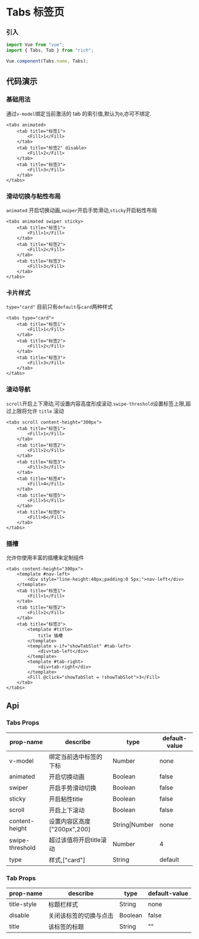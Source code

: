 # Tabs 标签页

### 引入

```js
import Vue from "vue";
import { Tabs, Tab } from "rich";

Vue.component(Tabs.name, Tabs);
```

## 代码演示

### 基础用法

通过`v-model`绑定当前激活的 tab 的索引值,默认为`0`,亦可不绑定.

```vue
<tabs animated>
	<tab title="标签1">
		<Fill>1</Fill>
	</tab>
	<tab title="标签2" disable>
		<Fill>2</Fill>
	</tab>
	<tab title="标签3">
		<Fill>3</Fill>
	</tab>
</tabs>
```

### 滑动切换与粘性布局

`animated` 开启切换动画,`swiper`开启手势滑动,`sticky`开启粘性布局

```vue
<tabs animated swiper sticky>
	<tab title="标签1">
		<Fill>1</Fill>
	</tab>
	<tab title="标签2">
		<Fill>2</Fill>
	</tab>
	<tab title="标签3">
		<Fill>3</Fill>
	</tab>
</tabs>
```

### 卡片样式

`type="card"` 目前只有`default`与`card`两种样式

```vue
<tabs type="card">
	<tab title="标签1">
		<Fill>1</Fill>
	</tab>
	<tab title="标签2">
		<Fill>2</Fill>
	</tab>
	<tab title="标签3">
		<Fill>3</Fill>
	</tab>
</tabs>
```

### 滚动导航

`scroll`开启上下滑动,可设置内容高度形成滚动.`swipe-threshold`设置标签上限,超过上限将允许 `title` 滚动

```vue
<tabs scroll content-height="300px">
	<tab title="标签1">
		<Fill>1</Fill>
	</tab>
	<tab title="标签2">
		<Fill>2</Fill>
	</tab>
	<tab title="标签3">
		<Fill>3</Fill>
	</tab>
	<tab title="标签4">
		<Fill>4</Fill>
	</tab>
	<tab title="标签5">
		<Fill>5</Fill>
	</tab>
	<tab title="标签6">
		<Fill>6</Fill>
	</tab>
</tabs>
```

### 插槽

允许你使用丰富的插槽来定制组件

```vue
<tabs content-height="300px">
	<template #nav-left>
		<div style="line-height:40px;padding:0 5px;">nav-left</div>
	</template>
	<tab title="标签1">
		<Fill>1</Fill>
	</tab>
	<tab title="标签2">
		<Fill>2</Fill>
	</tab>
	<tab title="标签3">
        <template #title>
			title 插槽
        </template>
		<template v-if="showTabSlot" #tab-left>
			<div>tab-left</div>
		</template>
		<template #tab-right>
			<div>tab-right</div>
		</template>
		<Fill @click="showTabSlot = !showTabSlot">3</Fill>
	</tab>
</tabs>
```

## Api

### Tabs Props

| prop-name       | describe                     | type           | default-value |
| --------------- | ---------------------------- | -------------- | ------------- |
| v-model         | 绑定当前选中标签的下标       | Number         | none          |
| animated        | 开启切换动画                 | Boolean        | false         |
| swiper          | 开启手势滑动切换             | Boolean        | false         |
| sticky          | 开启粘性title                | Boolean        | false         |
| scroll          | 开启上下滚动                 | Boolean        | false         |
| content-height  | 设置内容区高度 ["200px",200] | String\|Number | none          |
| swipe-threshold | 超过该值将开启title滚动      | Number         | 4             |
| type            | 样式,["card"]                | String         | default       |

### Tab Props

| prop-name   | describe               | type    | default-value |
| ----------- | ---------------------- | ------- | ------------- |
| title-style | 标题栏样式             | String  | none          |
| disable     | 关闭该标签的切换与点击 | Boolean | false         |
| title       | 该标签的标题           | String  | ""            |



